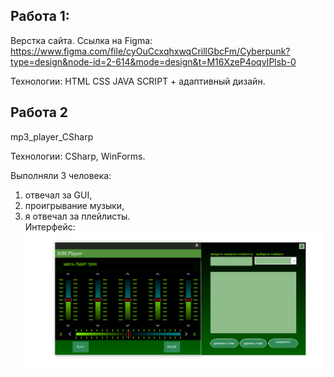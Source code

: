 ## Работа 1:

Верстка сайта. Ссылка на Figma: https://www.figma.com/file/cyOuCcxqhxwqCrillGbcFm/Cyberpunk?type=design&node-id=2-614&mode=design&t=M16XzeP4oqvIPlsb-0

Технологии: HTML CSS JAVA SCRIPT + адаптивный дизайн.

## Работа 2
mp3_player_CSharp

Технологии: CSharp, WinForms.

Выполняли 3 человека:
1) отвечал за GUI,
2) проигрывание музыки,
3) я отвечал за плейлисты.<br>
Интерфейс:
![alt text](image.png)
